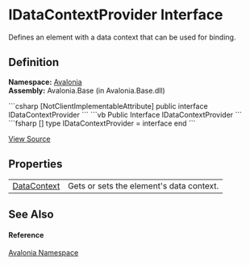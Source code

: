 # IDataContextProvider Interface


Defines an element with a data context that can be used for binding.



## Definition
**Namespace:** <a href="N_Avalonia">Avalonia</a>  
**Assembly:** Avalonia.Base (in Avalonia.Base.dll)

<Tabs groupId="api-code-preview">
<TabItem value="csharp" label="C#">
```csharp
[NotClientImplementableAttribute]
public interface IDataContextProvider
```
</TabItem>
<TabItem value="vb" label="VB">
```vb
<NotClientImplementableAttribute>
Public Interface IDataContextProvider
```
</TabItem>
<TabItem value="fsharp" label="F#">
```fsharp
[<NotClientImplementableAttribute>]
type IDataContextProvider = interface end
```
</TabItem>
</Tabs>



<a href="https://github.com/AvaloniaUI/Avalonia/tree/master/src/Avalonia.Base/IDataContextProvider.cs" title="View the source code">View Source</a>



## Properties
<table>
<tr>
<td><a href="P_Avalonia_IDataContextProvider_DataContext">DataContext</a></td>
<td>Gets or sets the element's data context.</td>
</tr>
</table>

## See Also


#### Reference
<a href="N_Avalonia">Avalonia Namespace</a>  

